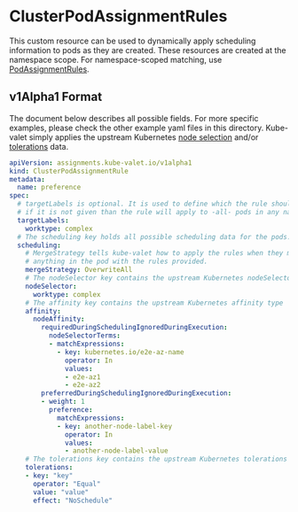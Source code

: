 # ClusterPodAssignmentRules

This custom resource can be used to dynamically apply scheduling information to pods as they are created. These resources are created at the namespace scope. For namespace-scoped matching, use [PodAssignmentRules](../podassignmentrules).

## v1Alpha1 Format

The document below describes all possible fields. For more specific examples, please check the other example yaml files in this directory. Kube-valet simply applies the upstream Kubernetes [node selection](https://kubernetes.io/docs/concepts/configuration/assign-pod-node/) and/or [tolerations](https://kubernetes.io/docs/concepts/configuration/taint-and-toleration/) data.

```yaml
apiVersion: assignments.kube-valet.io/v1alpha1
kind: ClusterPodAssignmentRule
metadata:
  name: preference
spec:
  # targetLabels is optional. It is used to define which the rule should apply to
  # if it is not given than the rule will apply to -all- pods in any namespace.
  targetLabels:
    worktype: complex
  # The scheduling key holds all possible scheduling data for the pods.
  scheduling:
    # MergeStrategy tells kube-valet how to apply the rules when they match. The default is to overwrite
    # anything in the pod with the rules provided.
    mergeStrategy: OverwriteAll
    # The nodeSelector key contains the upstream Kubernetes nodeSelector type
    nodeSelector:
      worktype: complex
    # The affinity key contains the upstream Kubernetes affinity type
    affinity:
      nodeAffinity:
        requiredDuringSchedulingIgnoredDuringExecution:
          nodeSelectorTerms:
          - matchExpressions:
            - key: kubernetes.io/e2e-az-name
              operator: In
              values:
              - e2e-az1
              - e2e-az2
        preferredDuringSchedulingIgnoredDuringExecution:
        - weight: 1
          preference:
            matchExpressions:
            - key: another-node-label-key
              operator: In
              values:
              - another-node-label-value
    # The tolerations key contains the upstream Kubernetes tolerations type
    tolerations:
    - key: "key"
      operator: "Equal"
      value: "value"
      effect: "NoSchedule"
```

